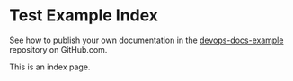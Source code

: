 # Test Example Index

See how to publish your own documentation in the [devops-docs-example](https://github.com/bayer-int/devops-docs-example) repository on GitHub.com.

This is an index page.
